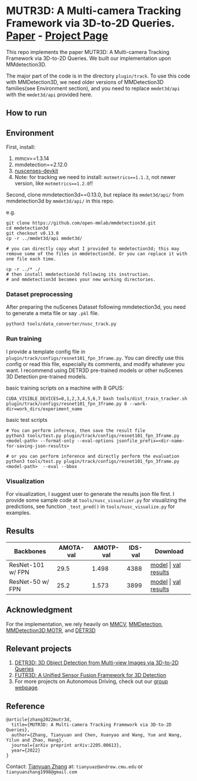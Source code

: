 # MUTR3D: A Multi-camera Tracking Framework via 3D-to-2D Queries.  [Paper](https://arxiv.org/abs/2205.00613) - [Project Page](https://tsinghua-mars-lab.github.io/MUTR3D/#)


This repo implements the paper MUTR3D: A Multi-camera Tracking Framework via 3D-to-2D Queries. We built our implementation upon MMdetection3D.

The major part of the code is in the directory `plugin/track`. To use this code with MMDetection3D, we need older versions of MMDetection3D families(see Environment section), and you need to replace `mmdet3d/api` with the `mmdet3d/api` provided here. 


## How to run



## Environment

First, install: 
1. mmcv==1.3.14
2. mmdetection==2.12.0
3. [nuscenses-devkit](https://github.com/nutonomy/nuscenes-devkit)
4. Note: for tracking we need to install:
`motmetrics==1.1.3`, not newer version, like `motmetrics==1.2.0`!!

Second, clone mmdetection3d==0.13.0, but replace its `mmdet3d/api/` from mmdetection3d by `mmdet3d/api/` in this repo.

e.g. 
```
git clone https://github.com/open-mmlab/mmdetection3d.git
cd mmdetection3d
git checkout v0.13.0
cp -r ../mmdet3d/api mmdet3d/

# you can directly copy what I provided to mmdetection3d; this may remove some of the files in mmdetection3d. Or you can replace it with one file each time. 

cp -r ../* ./ 
# then install mmdetection3d following its instruction. 
# and mmdetection3d becomes your new working directories. 
```



### Dataset preprocessing
After preparing the nuScenes Dataset following mmdetection3d,  you need to generate a meta file or say `.pkl` file. 

```
python3 tools/data_converter/nusc_track.py
```


### Run training

I provide a template config file in `plugin/track/configs/resnet101_fpn_3frame.py`. You can directly use this config or read this file, especially its comments, and modify whatever you want. I recommend using DETR3D pre-trained models or other nuScenes 3D Detection pre-trained models. 

basic training scripts on a machine with 8 GPUS: 
```
CUDA_VISIBLE_DEVICES=0,1,2,3,4,5,6,7 bash tools/dist_train_tracker.sh plugin/track/configs/resnet101_fpn_3frame.py 8 --work-dir=work_dirs/experiment_name
```

basic test scripts
```
# You can perform inferece, then save the result file
python3 tools/test.py plugin/track/configs/resnet101_fpn_3frame.py <model-path> --format-only --eval-options jsonfile_prefix=<dir-name-for-saving-json-results>

# or you can perform inference and directly perform the evaluation
python3 tools/test.py plugin/track/configs/resnet101_fpn_3frame.py <model-path>  --eval --bbox
```

### Visualization
For visualization, I suggest user to generate the results json file first. I provide some sample code at `tools/nusc_visualizer.py` for visualizing the predictions, see function `_test_pred()` in `tools/nusc_visualize.py` for examples. 

## Results

| Backbones  | AMOTA-val | AMOTP-val | IDS-val | Download |   
|---|---|---| --- | --- |
| ResNet-101 w/ FPN  | 29.5  | 1.498 | 4388 | [model](https://drive.google.com/file/d/1MXbHWalo-zyt9TU31x-re4wOuX5G4wOH/view?usp=sharing) \| [val results](https://drive.google.com/file/d/1UB4mHkVmtfT8q1td53I0c86qU41XNwWm/view?usp=sharing)  |
| ResNet-50 w/ FPN  |  25.2 |  1.573| 3899 | [model](https://drive.google.com/file/d/1_BPDvDPKN7j476w2g5IMAagCW5szfF2y/view?usp=sharing) \| [val results](https://drive.google.com/file/d/1HLD4ivWnmIEXJ1aG7Nk5WTmGCIrHSqy7/view?usp=sharing)  |



## Acknowledgment

For the implementation, we rely heavily on [MMCV](https://github.com/open-mmlab/mmcv), [MMDetection](https://github.com/open-mmlab/mmdetection), [MMDetection3D](https://github.com/open-mmlab/mmdetection3d),[MOTR](https://github.com/megvii-model/MOTR), and [DETR3D](https://github.com/WangYueFt/detr3d)



## Relevant projects 
1. [DETR3D: 3D Object Detection from Multi-view Images via 3D-to-2D Queries](https://tsinghua-mars-lab.github.io/DETR3D/)
2. [FUTR3D: A Unified Sensor Fusion Framework for 3D Detection](https://tsinghua-mars-lab.github.io/FUTR3D/)
3. For more projects on Autonomous Driving, check out our [group webpage](http://group.iiis.tsinghua.edu.cn/~marslab/#/projects). 


## Reference


```
@article{zhang2022mutr3d,
  title={MUTR3D: A Multi-camera Tracking Framework via 3D-to-2D Queries},
  author={Zhang, Tianyuan and Chen, Xuanyao and Wang, Yue and Wang, Yilun and Zhao, Hang},
  journal={arXiv preprint arXiv:2205.00613},
  year={2022}
}
```

Contact: [Tianyuan Zhang](http://tianyuanzhang.com/) at: `tianyuaz@andrew.cmu.edu` or `tianyuanzhang1998@gmail.com`
